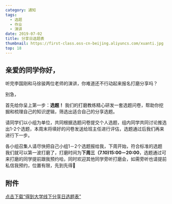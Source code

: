 ```yaml
---
category: 通知
tags:
  - 选题
  - 作业
  - 演讲
date: 2019-07-02
title: 分享日选题表
thumbnail: https://first-class.oss-cn-beijing.aliyuncs.com/xuanti.jpg
top: 18
---
```


## 亲爱的同学你好，

听完李国刚和马徐骏两位老师的演讲，你难道还不行动起来报名打磨分享吗？

<!-- more -->

别急，

首先给你呈上第一步：**选题！**
我们的打磨教练精心研发一套选题问卷，帮助你挖掘和梳理自己的知识逻辑，筛选出适合自己的分享选题。

请同学们以小组为单位，共同根据选题问卷提交个人选题，组内同学共同讨论推选出1-2个选题，本周末将填好的问卷发送给班主任进行评估，选题通过后我们再来进行下一步。

各小组召集人请尽快把自己小组1－2个选题报给我，下周开始，符合标准的选题我们就可以第一波打磨了，打磨时间为**下周三（7.10)15:00－20:00**，选题通过可来打磨的同学提前跟我预约哈，同时欢迎其他同学旁听打磨会，如需旁听也请提前私信我预约，位置有限，先到先得🙈

## 附件
[点击下载“得到大学线下分享日选题表”](/download/得到大学线下分享日选题表.docx)